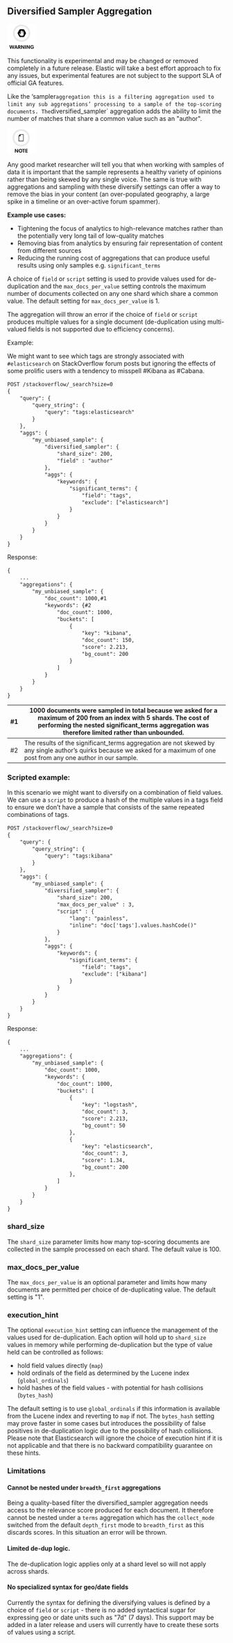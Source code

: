 ## Diversified Sampler Aggregation

![Warning](images/icons/warning.png)

This functionality is experimental and may be changed or removed completely in a future release. Elastic will take a best effort approach to fix any issues, but experimental features are not subject to the support SLA of official GA features.

Like the ‘sampler` aggregation this is a filtering aggregation used to limit any sub aggregations’ processing to a sample of the top-scoring documents. The `diversified_sampler` aggregation adds the ability to limit the number of matches that share a common value such as an "author".

![Note](images/icons/note.png)

Any good market researcher will tell you that when working with samples of data it is important that the sample represents a healthy variety of opinions rather than being skewed by any single voice. The same is true with aggregations and sampling with these diversify settings can offer a way to remove the bias in your content (an over-populated geography, a large spike in a timeline or an over-active forum spammer).

 **Example use cases:**

  * Tightening the focus of analytics to high-relevance matches rather than the potentially very long tail of low-quality matches 
  * Removing bias from analytics by ensuring fair representation of content from different sources 
  * Reducing the running cost of aggregations that can produce useful results using only samples e.g. `significant_terms`



A choice of `field` or `script` setting is used to provide values used for de-duplication and the `max_docs_per_value` setting controls the maximum number of documents collected on any one shard which share a common value. The default setting for `max_docs_per_value` is 1.

The aggregation will throw an error if the choice of `field` or `script` produces multiple values for a single document (de-duplication using multi-valued fields is not supported due to efficiency concerns).

Example:

We might want to see which tags are strongly associated with `#elasticsearch` on StackOverflow forum posts but ignoring the effects of some prolific users with a tendency to misspell #Kibana as #Cabana.
    
    
    POST /stackoverflow/_search?size=0
    {
        "query": {
            "query_string": {
                "query": "tags:elasticsearch"
            }
        },
        "aggs": {
            "my_unbiased_sample": {
                "diversified_sampler": {
                    "shard_size": 200,
                    "field" : "author"
                },
                "aggs": {
                    "keywords": {
                        "significant_terms": {
                            "field": "tags",
                            "exclude": ["elasticsearch"]
                        }
                    }
                }
            }
        }
    }

Response:
    
    
    {
        ...
        "aggregations": {
            "my_unbiased_sample": {
                "doc_count": 1000,#1
                "keywords": {#2
                    "doc_count": 1000,
                    "buckets": [
                        {
                            "key": "kibana",
                            "doc_count": 150,
                            "score": 2.213,
                            "bg_count": 200
                        }
                    ]
                }
            }
        }
    }

#1| 1000 documents were sampled in total because we asked for a maximum of 200 from an index with 5 shards. The cost of performing the nested significant_terms aggregation was therefore limited rather than unbounded.     
---|---    
#2| The results of the significant_terms aggregation are not skewed by any single author’s quirks because we asked for a maximum of one post from any one author in our sample.   
  
### Scripted example:

In this scenario we might want to diversify on a combination of field values. We can use a `script` to produce a hash of the multiple values in a tags field to ensure we don’t have a sample that consists of the same repeated combinations of tags.
    
    
    POST /stackoverflow/_search?size=0
    {
        "query": {
            "query_string": {
                "query": "tags:kibana"
            }
        },
        "aggs": {
            "my_unbiased_sample": {
                "diversified_sampler": {
                    "shard_size": 200,
                    "max_docs_per_value" : 3,
                    "script" : {
                        "lang": "painless",
                        "inline": "doc['tags'].values.hashCode()"
                    }
                },
                "aggs": {
                    "keywords": {
                        "significant_terms": {
                            "field": "tags",
                            "exclude": ["kibana"]
                        }
                    }
                }
            }
        }
    }

Response:
    
    
    {
        ...
        "aggregations": {
            "my_unbiased_sample": {
                "doc_count": 1000,
                "keywords": {
                    "doc_count": 1000,
                    "buckets": [
                        {
                            "key": "logstash",
                            "doc_count": 3,
                            "score": 2.213,
                            "bg_count": 50
                        },
                        {
                            "key": "elasticsearch",
                            "doc_count": 3,
                            "score": 1.34,
                            "bg_count": 200
                        },
                    ]
                }
            }
        }
    }

### shard_size

The `shard_size` parameter limits how many top-scoring documents are collected in the sample processed on each shard. The default value is 100.

### max_docs_per_value

The `max_docs_per_value` is an optional parameter and limits how many documents are permitted per choice of de-duplicating value. The default setting is "1".

### execution_hint

The optional `execution_hint` setting can influence the management of the values used for de-duplication. Each option will hold up to `shard_size` values in memory while performing de-duplication but the type of value held can be controlled as follows:

  * hold field values directly (`map`) 
  * hold ordinals of the field as determined by the Lucene index (`global_ordinals`) 
  * hold hashes of the field values - with potential for hash collisions (`bytes_hash`) 



The default setting is to use `global_ordinals` if this information is available from the Lucene index and reverting to `map` if not. The `bytes_hash` setting may prove faster in some cases but introduces the possibility of false positives in de-duplication logic due to the possibility of hash collisions. Please note that Elasticsearch will ignore the choice of execution hint if it is not applicable and that there is no backward compatibility guarantee on these hints.

### Limitations

#### Cannot be nested under `breadth_first` aggregations

Being a quality-based filter the diversified_sampler aggregation needs access to the relevance score produced for each document. It therefore cannot be nested under a `terms` aggregation which has the `collect_mode` switched from the default `depth_first` mode to `breadth_first` as this discards scores. In this situation an error will be thrown.

#### Limited de-dup logic.

The de-duplication logic applies only at a shard level so will not apply across shards.

#### No specialized syntax for geo/date fields

Currently the syntax for defining the diversifying values is defined by a choice of `field` or `script` \- there is no added syntactical sugar for expressing geo or date units such as "7d" (7 days). This support may be added in a later release and users will currently have to create these sorts of values using a script.
